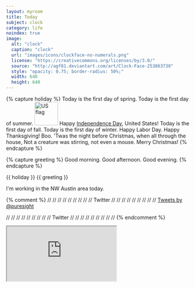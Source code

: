 ```yaml
---
layout: myroom
title: Today
subject: clock
category: life
noindex: true
image:
  alt: "clock"
  caption: "clock"
  url: "images/icons/clockface-no-numerals.png"
  license: "https://creativecommons.org/licenses/by/3.0/"
  source: "http://agf81.deviantart.com/art/Clock-Face-253863738"
  style: "opacity: 0.75; border-radius: 50%;"
  width: 640
  height: 640
---
```


{% capture holiday %}
  <span class="holiday perennial march _20">Today is the first day of spring.</span>
  <span class="holiday perennial june _20" >Today is the first day of summer.</span>
  <span class="holiday perennial july _4">
    <img src="{{site.baseurl}}images/flags/us.svg"
      alt="US flag"
      style="width: 4rem; border-radius: 2px;"
    />
    Happy [Independence Day](http://www.constitutionfacts.com/us-declaration-of-independence/fourth-of-july/),
    United States!</span>
  <span class="holiday perennial september _22">Today is the first day of fall.</span>
  <span class="holiday perennial december _21" >Today is the first day of winter.</span>
  <span class="holiday september _5 _2016">Happy Labor Day.</span>
  <span class="holiday november _24 _2016" >Happy Thanksgiving!</span>
  <span class="holiday perennial october _31">Boo.</span>
  <span class="holiday perennial december _24">
    'Twas the night before Christmas, when all through the house,
    Not a creature was stirring, not even a mouse.
  </span>
  <span class="holiday perennial december _25">Merry Christmas!</span>
{% endcapture %}

{% capture greeting %}
  <span class="eighth-0 eighth-1 eighth-2 eighth-3">Good morning.</span>
  <span class="eighth-4 eighth-5">Good afternoon.</span>
  <span class="eighth-6 eighth-7">Good evening.</span>
{% endcapture %}

{{ holiday }} {{ greeting }}

I'm working in the NW Austin area today.

{% comment %}
// // // // // // // // // Twitter // // // // // // // // //
  <a class="twitter-timeline" data-dnt="true" href="https://twitter.com/puresight" data-widget-id="729805088336666625">Tweets by @puresight</a>
  <script>!function(d,s,id){var js,fjs=d.getElementsByTagName(s)[0],p=/^http:/.test(d.location)?'http':'https';if(!d.getElementById(id)){js=d.createElement(s);js.id=id;js.src=p+"://platform.twitter.com/widgets.js";fjs.parentNode.insertBefore(js,fjs);}}(document,"script","twitter-wjs");</script>
// // // // // // // // // Twitter // // // // // // // // //
{% endcomment %}

<iframe src="https://www.google.com/maps/embed?pb=!1m18!1m12!1m3!1d178609.90278131425!2d-97.75278690006999!3d30.372987035615697!2m3!1f0!2f0!3f0!3m2!1i1024!2i768!4f13.1!3m3!1m2!1s0x0%3A0x0!2zMzDCsDIyJzQ1LjUiTiA5N8KwNDQnMTYuNSJX!5e0!3m2!1sen!2sus!4v1462900131059"
></iframe>
